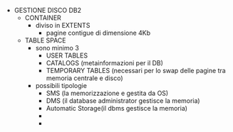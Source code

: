 - GESTIONE DISCO DB2
	- CONTAINER
		- diviso in EXTENTS
			- pagine contigue di dimensione 4Kb
	- TABLE SPACE
		- sono minimo 3
			- USER TABLES
			- CATALOGS (metainformazioni per il DB)
			- TEMPORARY TABLES (necessari per lo swap delle pagine tra memoria centrale e disco)
		- possibili tipologie
			- SMS (la memorizzazione e gestita da OS)
			- DMS (il database administrator gestisce la memoria)
			- Automatic Storage(il dbms gestisce la memoria)
			-
			-